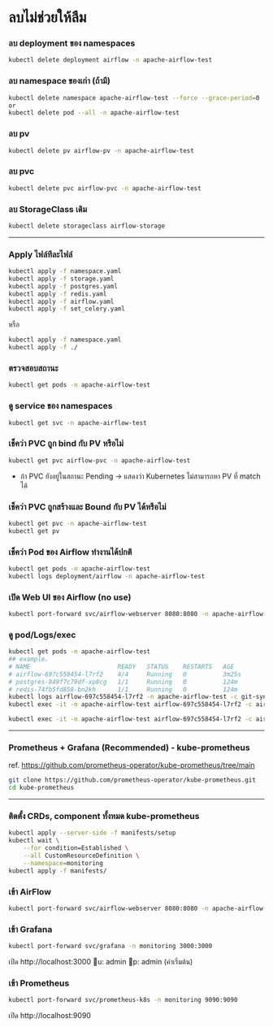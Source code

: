 # ลบไม่ช่วยให้ลืม
### ลบ deployment ของ namespaces
```bash
kubectl delete deployment airflow -n apache-airflow-test
```
### ลบ namespace ของเก่า (ถ้ามี)
```bash
kubectl delete namespace apache-airflow-test --force --grace-period=0
or
kubectl delete pod --all -n apache-airflow-test
```
### ลบ pv 
```bash
kubectl delete pv airflow-pv -n apache-airflow-test
```
### ลบ pvc
```bash
kubectl delete pvc airflow-pvc -n apache-airflow-test
```
### ลบ StorageClass เดิม
```bash
kubectl delete storageclass airflow-storage
```
---

### Apply ไฟล์ทีละไฟล์
```bash
kubectl apply -f namespace.yaml
kubectl apply -f storage.yaml
kubectl apply -f postgres.yaml
kubectl apply -f redis.yaml
kubectl apply -f airflow.yaml
kubectl apply -f set_celery.yaml
```
หรือ
```bash
kubectl apply -f namespace.yaml
kubectl apply -f ./ 
```

### ตรวจสอบสถานะ
```bash
kubectl get pods -n apache-airflow-test
```
### ดู service ของ namespaces
```bash
kubectl get svc -n apache-airflow-test
```
### เช็คว่า PVC ถูก bind กับ PV หรือไม่
```bash
kubectl get pvc airflow-pvc -n apache-airflow-test
```
* ถ้า PVC ยังอยู่ในสถานะ Pending → แสดงว่า Kubernetes ไม่สามารถหา PV ที่ match ได้

### เช็คว่า PVC ถูกสร้างและ Bound กับ PV ได้หรือไม่
```bash
kubectl get pvc -n apache-airflow-test
kubectl get pv
```

### เช็คว่า Pod ของ Airflow ทำงานได้ปกติ
```bash
kubectl get pods -n apache-airflow-test
kubectl logs deployment/airflow -n apache-airflow-test
```

### เปิด Web UI ของ Airflow (no use)
```bash
kubectl port-forward svc/airflow-webserver 8080:8080 -n apache-airflow-test
```

### ดู pod/Logs/exec
```bash
kubectl get pods -n apache-airflow-test
## example.
# NAME                        READY   STATUS    RESTARTS   AGE
# airflow-697c558454-l7rf2    4/4     Running   0          3m25s
# postgres-849f7c79df-xp8cg   1/1     Running   0          124m
# redis-74fb5fd858-bn2kh      1/1     Running   0          124m
kubectl logs airflow-697c558454-l7rf2 -n apache-airflow-test -c git-sync
kubectl exec -it -n apache-airflow-test airflow-697c558454-l7rf2 -c airflow-webserver -- ls -al dags # ดู dags
```
```bash
kubectl exec -it -n apache-airflow-test airflow-697c558454-l7rf2 -c airflow-webserver -- sh
```
---
### Prometheus + Grafana (Recommended) - kube-prometheus
ref. https://github.com/prometheus-operator/kube-prometheus/tree/main
```bash
git clone https://github.com/prometheus-operator/kube-prometheus.git
cd kube-prometheus
```
---
### ติดตั้ง CRDs, component ทั้งหมด kube-prometheus
```bash
kubectl apply --server-side -f manifests/setup
kubectl wait \
	--for condition=Established \
	--all CustomResourceDefinition \
	--namespace=monitoring
kubectl apply -f manifests/
```
### เข้า AirFlow
```bash
kubectl port-forward svc/airflow-webserver 8080:8080 -n apache-airflow-test
```
### เข้า Grafana
```bash
kubectl port-forward svc/grafana -n monitoring 3000:3000
```
เปิด http://localhost:3000
🔑u: admin
🔑p: admin (ค่าเริ่มต้น)
### เข้า Prometheus
```bash
kubectl port-forward svc/prometheus-k8s -n monitoring 9090:9090
```
เปิด http://localhost:9090